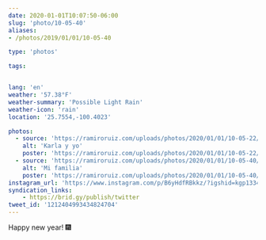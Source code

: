 ```yaml
---
date: 2020-01-01T10:07:50-06:00
slug: 'photo/10-05-40'
aliases:
- /photos/2019/01/01/10-05-40

type: 'photos'

tags:


lang: 'en'
weather: '57.38°F'
weather-summary: 'Possible Light Rain'
weather-icon: 'rain'
location: '25.7554,-100.4023'

photos:
  - source: 'https://ramiroruiz.com/uploads/photos/2020/01/01/10-05-22/karla-y-yo.jpg'
    alt: 'Karla y yo'
    poster: 'https://ramiroruiz.com/uploads/photos/2020/01/01/10-05-22/poster.'
  - source: 'https://ramiroruiz.com/uploads/photos/2020/01/01/10-05-40/mi-familia.jpg'
    alt: 'Mi familia'
    poster: 'https://ramiroruiz.com/uploads/photos/2020/01/01/10-05-40/poster.'
instagram_url: 'https://www.instagram.com/p/B6yHdfRBkkz/?igshid=kgp1334elu45'
syndication_links:
    - https://brid.gy/publish/twitter
tweet_id: '1212404993434824704'
---
```

Happy new year! 🎆